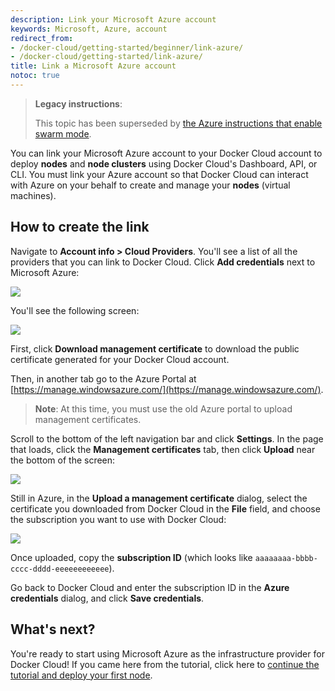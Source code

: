 ```yaml
---
description: Link your Microsoft Azure account
keywords: Microsoft, Azure, account
redirect_from:
- /docker-cloud/getting-started/beginner/link-azure/
- /docker-cloud/getting-started/link-azure/
title: Link a Microsoft Azure account
notoc: true
---
```


> **Legacy instructions**:
>
> This topic has been superseded by [the Azure instructions that enable swarm mode](/docker-cloud/cloud-swarm/link-azure-swarm.md).

You can link your Microsoft Azure account to your Docker Cloud account to deploy
**nodes** and **node clusters** using Docker Cloud's Dashboard, API, or CLI. You
must link your Azure account so that Docker Cloud can interact with Azure on
your behalf to create and manage your **nodes** (virtual machines).

## How to create the link

Navigate to **Account info \> Cloud Providers**. You'll see a list of all the
providers that you can link to Docker Cloud. Click **Add credentials** next to
Microsoft Azure:

![](images/azure-link-account.png)

You'll see the following screen:

![](images/azure-link-modal.png)

First, click **Download management certificate** to download the public
certificate generated for your Docker Cloud account.

Then, in another tab go to the Azure Portal at
[https://manage.windowsazure.com/](https://manage.windowsazure.com/).

> **Note**: At this time, you must use the old Azure portal to upload management certificates.

Scroll to the bottom of the left navigation bar and click **Settings**. In the
page that loads, click the **Management certificates** tab, then click
**Upload** near the bottom of the screen:

![](images/azure-portal-subscriptions.png)

Still in Azure, in the **Upload a management certificate** dialog, select the
certificate you downloaded from Docker Cloud in the **File** field, and choose
the subscription you want to use with Docker Cloud:

![](images/azure-upload-certificate.png)

Once uploaded, copy the **subscription ID** (which looks like
`aaaaaaaa-bbbb-cccc-dddd-eeeeeeeeeeee`).

Go back to Docker Cloud and enter the subscription ID in the **Azure
credentials** dialog, and click **Save credentials**.

## What's next?

You're ready to start using Microsoft Azure as the infrastructure provider for
Docker Cloud! If you came here from the tutorial, click here to [continue the
tutorial and deploy your first node](../getting-started/your_first_node.md).

